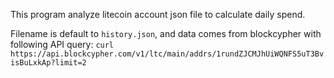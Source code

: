 This program analyze litecoin account json file to calculate daily spend.

Filename is default to `history.json`, and data comes from blockcypher with
following API query:
`curl https://api.blockcypher.com/v1/ltc/main/addrs/1rundZJCMJhUiWQNFS5uT3BvisBuLxkAp?limit=2`
